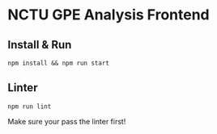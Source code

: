 # NCTU GPE Analysis Frontend

## Install & Run

```
npm install && npm run start
```

## Linter

```
npm run lint
```

Make sure your pass the linter first!
